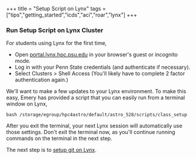 +++
title = "Setup Script on Lynx"
tags = ["tips","getting_started","icds","aci","roar","lynx"]
+++

### Run Setup Script on Lynx Cluster

For students using Lynx for the first time,
- Open [portal.lynx.hpc.psu.edu](https://portal.lynx.hpc.psu.edu/) in your browser's guest or incognito mode.
- Log in with your Penn State credentials (and authenticate if necessary).
- Select Clusters > Shell Access (You'll likely have to complete 2 factor authentication again.)

We'll want to make a few updates to your Lynx environment.  To make this easy, Emery has provided a script that you can easily run from a terminal window on Lynx,
```shell
bash /storage/egroup/hpc4astro/default/astro_528/scripts/class_setup
```
<!--
If you’re curious, this will update your .bashrc startup script so that it automatically loads a module (so software for the course is in your path; `module use /storage/group/RISE/sw7/modules`), and move your .julia and .conda directories from the home filesystem to the work filesystem (since those can get rather large).  
-->
<!--
If you already have customized your Roar environment for your research, then you may want to look at the script and make changes incrementally, so you don’t accidentally break something.
<!--
If something does break, you can run `/storage/group/RISE/classroom/astro_528/scripts/class_setup restore` to undo the setup changes above.  
-->
After you exit the terminal, your next Lynx session will automatically use those settings.
Don't exit the terminal now, as you'll continue running commands on the terminal in the next step.  

The next step is to [setup git on Lynx](../git).

<!-- No longer required for Roar Collab
Now you're ready to move on to [starting ](../sshkeys/)
-->

